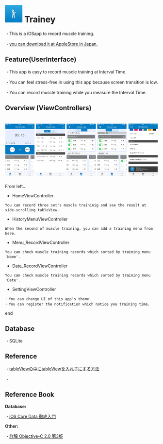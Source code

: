 # ![Trainey](misc/icon.png) Trainey
・This is a iOSapp to record muscle training. 

・[you can download it at AppleStore in Japan.](https://geo.itunes.apple.com/jp/app/trainey-intabaru-zhongni-jian/id1022841669?mt=8)

## Feature(UserInterface)
・This app is easy to record muscle training at Interval Time.

・You can feel stress-free in using this app because screen transition is low.

・You can record muscle training while you measure the Interval Time.

## Overview (ViewControllers)

# ![Trainey](misc/ViewControllers_ScreenShot.001.png)

From left...

* HomeViewController

`````
You can record three set's muscle traininig and see the result at side-scrolling tableView.
`````

* HistoryMenuViewController

````
When the second of muscle training, you can add a training menu from here.
````

* Menu_RecordViewController

````
You can check muscle training records which sorted by training menu 'Name'.
````

* Date_RecordViewController

````
You can check muscle training records which sorted by training menu 'Date'.
````

* SettingViewController

````
・You can change UI of this app's theme.
・You can register the notification which notice you training time.
````

end

## Database

・SQLite

## Reference

・[tableViewの中にtableViewを入れ子にする方法](http://qiita.com/bohemian916/items/16e647e9c493347bec1c)

・

## Reference Book

**Database:**

・[iOS Core Data 徹底入門](http://www.amazon.co.jp/iOS-Core-Data徹底入門-國居-貴浩/dp/4798039799)

**Other:**

・[詳解 Objective-C 2.0 第3版](http://www.amazon.co.jp/詳解-Objective-C-2-0-第3版-荻原/dp/4797368276)







